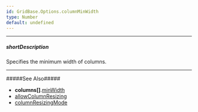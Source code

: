 ```yaml
---
id: GridBase.Options.columnMinWidth
type: Number
default: undefined
---
```

---
##### shortDescription
Specifies the minimum width of columns.

---
#####See Also#####
- **columns[]**.[minWidth](/api-reference/_hidden/GridBaseColumn/minWidth.md '{basewidgetpath}/Configuration/columns/#minWidth')
- [allowColumnResizing](/api-reference/10%20UI%20Widgets/GridBase/1%20Configuration/allowColumnResizing.md '{basewidgetpath}/Configuration/#allowColumnResizing')
- [columnResizingMode](/api-reference/10%20UI%20Widgets/GridBase/1%20Configuration/columnResizingMode.md '{basewidgetpath}/Configuration/#columnResizingMode')